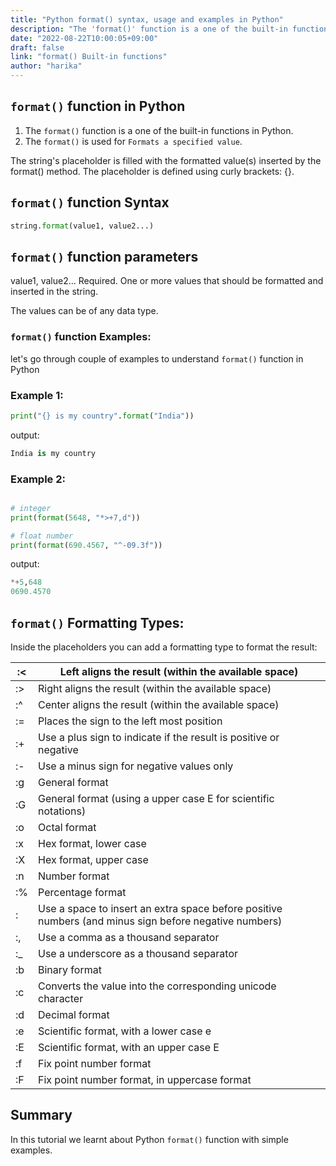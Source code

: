 ```yaml
---
title: "Python format() syntax, usage and examples in Python"
description: "The 'format()' function is a one of the built-in functions in Python"
date: "2022-08-22T10:00:05+09:00"
draft: false
link: "format() Built-in functions"
author: "harika"
---
```


## `format()` function in Python

1. The `format()` function is a one of the built-in functions in Python.
2. The `format()` is used for `Formats a specified value`.

The string's placeholder is filled with the formatted value(s) inserted by the format() method. 
The placeholder is defined using curly brackets: {}.


## `format()` function Syntax

```Python
string.format(value1, value2...) 
```
## `format()` function parameters

value1, value2... 	Required. One or more values that should be formatted and inserted in the string.

The values can be of any data type.

### `format()` function Examples:

let's go through couple of examples to understand `format()` function in Python

###  Example 1:

```Python
print("{} is my country".format("India"))
```
output:

```Python
India is my country
```
### Example 2:

```Python

# integer 
print(format(5648, "*>+7,d"))

# float number
print(format(690.4567, "^-09.3f"))
```
output:

```Python
*+5,648
0690.4570
```

## `format()` Formatting Types:

Inside the placeholders you can add a formatting type to format the result:

| :<   | Left aligns the result (within the available space)                 |
| -----| ------------------------------------                                |
| :>   | Right aligns the result (within the available space)                |
| :^   | Center aligns the result (within the available space)               |
| :=   | Places the sign to the left most position                           |
| :+   | Use a plus sign to indicate if the result is positive or negative   |
| :-   | Use a minus sign for negative values only                           |
| :g   | General format                                                      |
| :G   | General format (using a upper case E for scientific notations)      |
| :o   | Octal format                                                        |
| :x   | Hex format, lower case                                              |
| :X   | Hex format, upper case                                              |
| :n   | Number format                                                       |
| :%   |  Percentage format                                                 | 
|  :   | Use a space to insert an extra space before positive numbers  (and minus sign before negative numbers) |
|  :,  | Use a comma as a thousand separator                                 |
| :_   | Use a underscore as a thousand separator                            |
| :b   | Binary format                                                       |
|  :c  | Converts the value into the corresponding unicode character         |
| :d   | Decimal format                                                      |
| :e   | Scientific format, with a lower case e                              |
| :E  |  Scientific format, with an upper case E                             |
| :f  | Fix point number format                                              |
|  :F | Fix point number format, in uppercase format                         |




## Summary
In this tutorial we learnt about Python `format()` function with simple examples.
